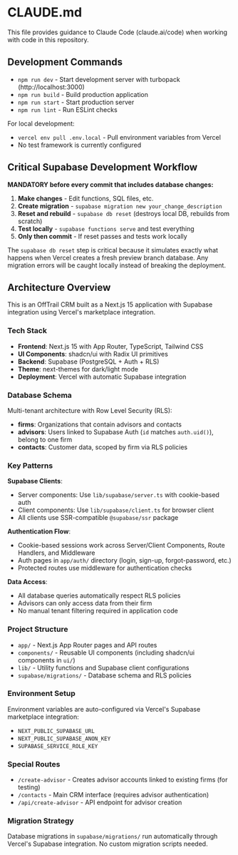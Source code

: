 # CLAUDE.md

This file provides guidance to Claude Code (claude.ai/code) when working with code in this repository.

## Development Commands

- `npm run dev` - Start development server with turbopack (http://localhost:3000)
- `npm run build` - Build production application
- `npm run start` - Start production server
- `npm run lint` - Run ESLint checks

For local development:
- `vercel env pull .env.local` - Pull environment variables from Vercel
- No test framework is currently configured

## Critical Supabase Development Workflow

**MANDATORY before every commit that includes database changes:**

1. **Make changes** - Edit functions, SQL files, etc.
2. **Create migration** - `supabase migration new your_change_description`
3. **Reset and rebuild** - `supabase db reset` (destroys local DB, rebuilds from scratch)
4. **Test locally** - `supabase functions serve` and test everything
5. **Only then commit** - If reset passes and tests work locally

The `supabase db reset` step is critical because it simulates exactly what happens when Vercel creates a fresh preview branch database. Any migration errors will be caught locally instead of breaking the deployment.

## Architecture Overview

This is an OffTrail CRM built as a Next.js 15 application with Supabase integration using Vercel's marketplace integration.

### Tech Stack
- **Frontend**: Next.js 15 with App Router, TypeScript, Tailwind CSS
- **UI Components**: shadcn/ui with Radix UI primitives
- **Backend**: Supabase (PostgreSQL + Auth + RLS)
- **Theme**: next-themes for dark/light mode
- **Deployment**: Vercel with automatic Supabase integration

### Database Schema
Multi-tenant architecture with Row Level Security (RLS):
- **firms**: Organizations that contain advisors and contacts
- **advisors**: Users linked to Supabase Auth (`id` matches `auth.uid()`), belong to one firm
- **contacts**: Customer data, scoped by firm via RLS policies

### Key Patterns

**Supabase Clients**:
- Server components: Use `lib/supabase/server.ts` with cookie-based auth
- Client components: Use `lib/supabase/client.ts` for browser client
- All clients use SSR-compatible `@supabase/ssr` package

**Authentication Flow**:
- Cookie-based sessions work across Server/Client Components, Route Handlers, and Middleware
- Auth pages in `app/auth/` directory (login, sign-up, forgot-password, etc.)
- Protected routes use middleware for authentication checks

**Data Access**:
- All database queries automatically respect RLS policies
- Advisors can only access data from their firm
- No manual tenant filtering required in application code

### Project Structure
- `app/` - Next.js App Router pages and API routes
- `components/` - Reusable UI components (including shadcn/ui components in `ui/`)
- `lib/` - Utility functions and Supabase client configurations
- `supabase/migrations/` - Database schema and RLS policies

### Environment Setup
Environment variables are auto-configured via Vercel's Supabase marketplace integration:
- `NEXT_PUBLIC_SUPABASE_URL`
- `NEXT_PUBLIC_SUPABASE_ANON_KEY`
- `SUPABASE_SERVICE_ROLE_KEY`

### Special Routes
- `/create-advisor` - Creates advisor accounts linked to existing firms (for testing)
- `/contacts` - Main CRM interface (requires advisor authentication)
- `/api/create-advisor` - API endpoint for advisor creation

### Migration Strategy
Database migrations in `supabase/migrations/` run automatically through Vercel's Supabase integration. No custom migration scripts needed.